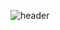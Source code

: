 ![header](https://capsule-render.vercel.app/api?type=Rounded&color=ffffff&height=170&text=🎉%20Welcomeeee%20🥳&fontSize=80&animation=blink&fontColor=000000&desc=서인이네%20깃허브🏠&descSize=25&stroke=ffffff&StrokeWidth=3&strokeWidth=1&&descSize=10&descAlignY=80)